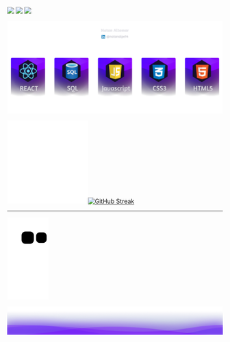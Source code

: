 [![](https://img.shields.io/badge/Gmail-D14836?style=for-the-badge&logo=gmail&logoColor=white)](mailto:natan.altomar14@gmail.com)
[![](https://img.shields.io/badge/LinkedIn-0077B5?style=for-the-badge&logo=linkedin&logoColor=white)](https://www.linkedin.com/in/natanalpe14/)
[![](https://img.shields.io/badge/Codepen-000?style=for-the-badge&logo=codepen&logoColor=white)](https://codepen.io/natanalpe)

![](./imgs/banner/banner.png)


![](./imgs/square/square.png)[![GitHub Streak](https://streak-stats.demolab.com?user=natanalpe&theme=midnight-purple&hide_border=true&border_radius=3&locale=pt_BR&date_format=n%2Fj%5B%2FY%5D&mode=weekly&background=0D1117)]()

- - -

![Snake animation](https://github.com/Natanalpe/Natanalpe/blob/output/github-contribution-grid-snake.svg)

![](./imgs/waves/waves.png)
